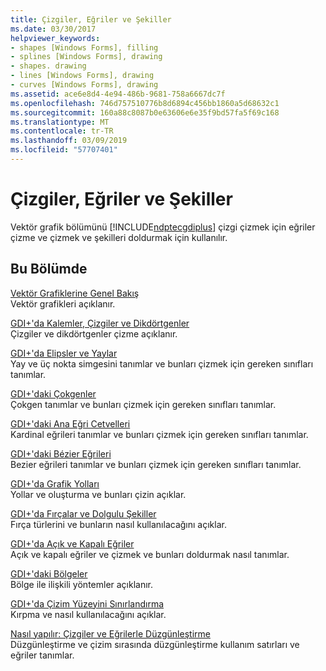 ```yaml
---
title: Çizgiler, Eğriler ve Şekiller
ms.date: 03/30/2017
helpviewer_keywords:
- shapes [Windows Forms], filling
- splines [Windows Forms], drawing
- shapes. drawing
- lines [Windows Forms], drawing
- curves [Windows Forms], drawing
ms.assetid: ace6e8d4-4e94-486b-9681-758a6667dc7f
ms.openlocfilehash: 746d757510776b8d6894c456bb1860a5d68632c1
ms.sourcegitcommit: 160a88c8087b0e63606e6e35f9bd57fa5f69c168
ms.translationtype: MT
ms.contentlocale: tr-TR
ms.lasthandoff: 03/09/2019
ms.locfileid: "57707401"
---
```

# <a name="lines-curves-and-shapes"></a>Çizgiler, Eğriler ve Şekiller
Vektör grafik bölümünü [!INCLUDE[ndptecgdiplus](../../../../includes/ndptecgdiplus-md.md)] çizgi çizmek için eğriler çizme ve çizmek ve şekilleri doldurmak için kullanılır.  
  
## <a name="in-this-section"></a>Bu Bölümde  
 [Vektör Grafiklerine Genel Bakış](vector-graphics-overview.md)  
 Vektör grafikleri açıklanır.  
  
 [GDI+'da Kalemler, Çizgiler ve Dikdörtgenler](pens-lines-and-rectangles-in-gdi.md)  
 Çizgiler ve dikdörtgenler çizme açıklanır.  
  
 [GDI+'da Elipsler ve Yaylar](ellipses-and-arcs-in-gdi.md)  
 Yay ve üç nokta simgesini tanımlar ve bunları çizmek için gereken sınıfları tanımlar.  
  
 [GDI+'daki Çokgenler](polygons-in-gdi.md)  
 Çokgen tanımlar ve bunları çizmek için gereken sınıfları tanımlar.  
  
 [GDI+'daki Ana Eğri Cetvelleri](cardinal-splines-in-gdi.md)  
 Kardinal eğrileri tanımlar ve bunları çizmek için gereken sınıfları tanımlar.  
  
 [GDI+'daki Bézier Eğrileri](bezier-splines-in-gdi.md)  
 Bezier eğrileri tanımlar ve bunları çizmek için gereken sınıfları tanımlar.  
  
 [GDI+'da Grafik Yolları](graphics-paths-in-gdi.md)  
 Yollar ve oluşturma ve bunları çizin açıklar.  
  
 [GDI+'da Fırçalar ve Dolgulu Şekiller](brushes-and-filled-shapes-in-gdi.md)  
 Fırça türlerini ve bunların nasıl kullanılacağını açıklar.  
  
 [GDI+'da Açık ve Kapalı Eğriler](open-and-closed-curves-in-gdi.md)  
 Açık ve kapalı eğriler ve çizmek ve bunları doldurmak nasıl tanımlar.  
  
 [GDI+'daki Bölgeler](regions-in-gdi.md)  
 Bölge ile ilişkili yöntemler açıklanır.  
  
 [GDI+'da Çizim Yüzeyini Sınırlandırma](restricting-the-drawing-surface-in-gdi.md)  
 Kırpma ve nasıl kullanılacağını açıklar.  
  
 [Nasıl yapılır: Çizgiler ve Eğrilerle Düzgünleştirme](antialiasing-with-lines-and-curves.md)  
 Düzgünleştirme ve çizim sırasında düzgünleştirme kullanım satırları ve eğriler tanımlar.
